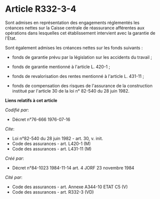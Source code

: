 # Article R332-3-4

Sont admises en représentation des engagements réglementés les créances nettes sur la Caisse centrale de réassurance
afférentes aux opérations dans lesquelles cet établissement intervient avec la garantie de l'Etat.

Sont également admises les créances nettes sur les fonds suivants :

- fonds de garantie prévu par la législation sur les accidents du travail ;

- fonds de garantie mentionné à l'article L. 420-1 ;

- fonds de revalorisation des rentes mentionné à l'article L. 431-11 ;

- fonds de compensation des risques de l'assurance de la construction institué par l'article 30 de la loi n° 82-540 du 28
juin 1982.

**Liens relatifs à cet article**

_Codifié par_:

  - Décret n°76-666 1976-07-16

_Cite_:

  - Loi n°82-540 du 28 juin 1982 - art. 30, v. init.
  - Code des assurances - art. L420-1 (M)
  - Code des assurances - art. L431-11 (M)

_Créé par_:

  - Décret n°84-1023 1984-11-14 art. 4 JORF 23 novembre 1984

_Cité par_:

  - Code des assurances - art. Annexe A344-10 ETAT C5 (V)
  - Code des assurances - art. R332-3 (VD)
